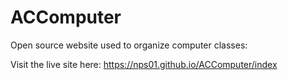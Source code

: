 # ACComputer

Open source website used to organize computer classes:

Visit the live site here: https://nps01.github.io/ACComputer/index

